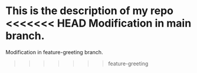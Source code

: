 This is the description of my repo
<<<<<<< HEAD
Modification in main branch.
=======
 Modification in feature-greeting branch.
>>>>>>> feature-greeting
